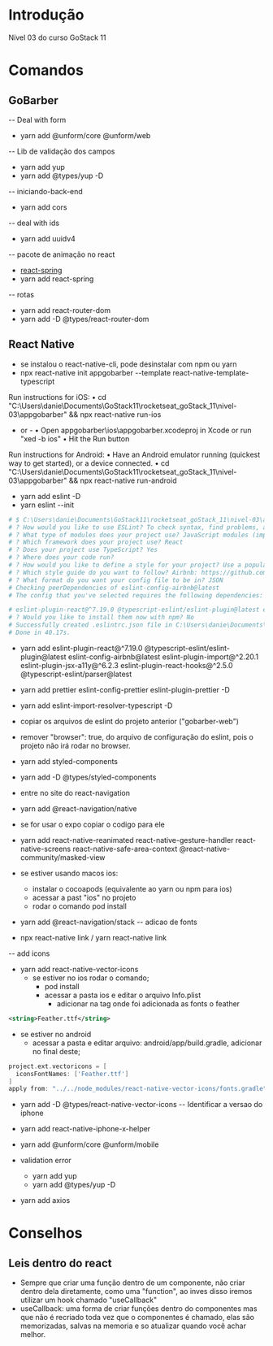 # Introdução
Nível 03 do curso GoStack 11

# Comandos

## GoBarber
-- Deal with form
- yarn add @unform/core @unform/web

-- Lib de validação dos campos
- yarn add yup
- yarn add @types/yup -D

-- iniciando-back-end
- yarn add cors

-- deal with ids
- yarn add uuidv4

-- pacote de animação no react
- [react-spring](https://www.react-spring.io/)
- yarn add react-spring

-- rotas
- yarn add react-router-dom
- yarn add -D @types/react-router-dom

## React Native
- se instalou o react-native-cli, pode desinstalar com npm ou yarn
- npx react-native init appgobarber --template react-native-template-typescript

Run instructions for iOS:
  • cd "C:\Users\danie\Documents\GoStack11\rocketseat_goStack_11\nivel-03\appgobarber" && npx react-native run-ios
  - or -
  • Open appgobarber\ios\appgobarber.xcodeproj in Xcode or run "xed -b ios"
  • Hit the Run button

Run instructions for Android:
  • Have an Android emulator running (quickest way to get started), or a device connected.
  • cd "C:\Users\danie\Documents\GoStack11\rocketseat_goStack_11\nivel-03\appgobarber" && npx react-native run-android

- yarn add eslint -D
- yarn eslint --init 
```sh
# $ C:\Users\danie\Documents\GoStack11\rocketseat_goStack_11\nivel-03\appgobarber\node_modules\.bin\eslint --init
# ? How would you like to use ESLint? To check syntax, find problems, and enforce code style
# ? What type of modules does your project use? JavaScript modules (import/export)
# ? Which framework does your project use? React
# ? Does your project use TypeScript? Yes
# ? Where does your code run?
# ? How would you like to define a style for your project? Use a popular style guide
# ? Which style guide do you want to follow? Airbnb: https://github.com/airbnb/javascript
# ? What format do you want your config file to be in? JSON
# Checking peerDependencies of eslint-config-airbnb@latest
# The config that you've selected requires the following dependencies:

# eslint-plugin-react@^7.19.0 @typescript-eslint/eslint-plugin@latest eslint-config-airbnb@latest eslint@^5.16.0 || ^6.8.0 eslint-plugin-import@^2.20.1 eslint-plugin-jsx-a11y@^6.2.3 eslint-plugin-react-hooks@^2.5.0 || ^1.7.0 @typescript-eslint/parser@latest
# ? Would you like to install them now with npm? No
# Successfully created .eslintrc.json file in C:\Users\danie\Documents\GoStack11\rocketseat_goStack_11\nivel-03\appgobarber
# Done in 40.17s.
```
- yarn add eslint-plugin-react@^7.19.0 @typescript-eslint/eslint-plugin@latest eslint-config-airbnb@latest eslint-plugin-import@^2.20.1 eslint-plugin-jsx-a11y@^6.2.3 eslint-plugin-react-hooks@^2.5.0 @typescript-eslint/parser@latest

- yarn add prettier eslint-config-prettier eslint-plugin-prettier -D
- yarn add eslint-import-resolver-typescript -D
- copiar os arquivos de eslint do projeto anterior ("gobarber-web")
- remover "browser": true, do arquivo de configuração do eslint, pois o projeto não irá rodar no browser.
- yarn add styled-components
- yarn add -D @types/styled-components
- entre no site do react-navigation
- yarn add @react-navigation/native
- se for usar o expo copiar o codigo para ele
- yarn add react-native-reanimated react-native-gesture-handler react-native-screens react-native-safe-area-context @react-native-community/masked-view
- se estiver usando macos ios:
  - instalar o cocoapods (equivalente ao yarn ou npm para ios)
  - acessar a past "ios" no projeto
  - rodar o comando pod install
- yarn add @react-navigation/stack
-- adicao de fonts
- npx react-native link / yarn react-native link

-- add icons
- yarn add react-native-vector-icons
  - se estiver no ios rodar o comando;
    - pod install
    - acessar a pasta ios e editar o arquivo Info.plist
      - adicionar na tag onde foi adicionada as fonts o feather
```xml
<string>Feather.ttf</string>
```
  - se estiver no android
    - acessar a pasta e editar arquivo: android/app/build.gradle, adicionar no final deste;
```gradle
project.ext.vectoricons = [
  iconsFontNames: ['Feather.ttf']
]
apply from: "../../node_modules/react-native-vector-icons/fonts.gradle"
```
- yarn add -D @types/react-native-vector-icons
-- Identificar a versao do iphone
- yarn add react-native-iphone-x-helper

- yarn add @unform/core @unform/mobile
- validation error
  - yarn add yup
  - yarn add @types/yup -D
- yarn add axios
# Conselhos
## Leis dentro do react
- Sempre que criar uma função dentro de um componente, não criar dentro dela diretamente,
como uma "function",
ao inves disso iremos utilizar um hook chamado "useCallback"
- useCallback: uma forma de criar funções dentro do componentes mas que não é recriado toda vez que o componentes é chamado, elas são memorizadas, salvas na memoria e so atualizar quando você achar melhor.